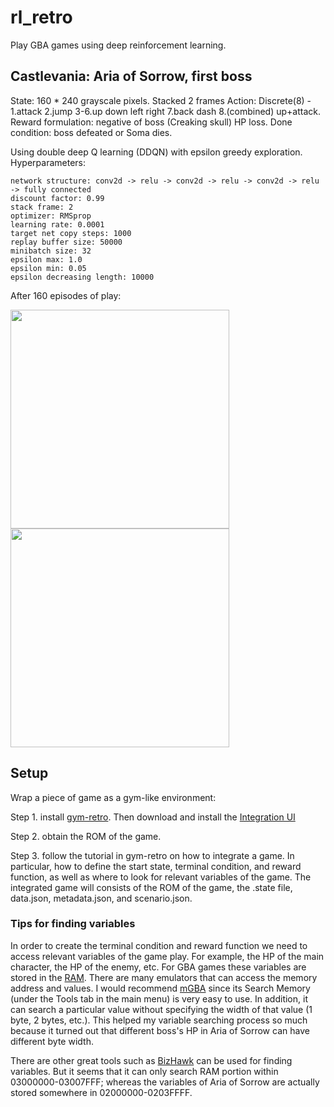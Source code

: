 # rl_retro
Play GBA games using deep reinforcement learning.


## Castlevania: Aria of Sorrow, first boss

State: 160 * 240 grayscale pixels. Stacked 2 frames
Action: Discrete(8) - 1.attack 2.jump 3-6.up down left right 7.back dash 8.(combined) up+attack.
Reward formulation: negative of boss (Creaking skull) HP loss.
Done condition: boss defeated or Soma dies.

Using double deep Q learning (DDQN) with epsilon greedy exploration. Hyperparameters:
```
network structure: conv2d -> relu -> conv2d -> relu -> conv2d -> relu -> fully connected
discount factor: 0.99
stack frame: 2
optimizer: RMSprop
learning rate: 0.0001
target net copy steps: 1000
replay buffer size: 50000
minibatch size: 32
epsilon max: 1.0
epsilon min: 0.05
epsilon decreasing length: 10000
```

After 160 episodes of play:
<p float="left">
  <img src="https://user-images.githubusercontent.com/49927412/103485231-b7006400-4da9-11eb-9ae9-cc933da2103b.gif" width="350" />
  <img src="https://user-images.githubusercontent.com/49927412/103485485-8d483c80-4dab-11eb-81cf-890d49ce20d0.png" width="350" />
</p>

## Setup
Wrap a piece of game as a gym-like environment:

Step 1. install [gym-retro](https://retro.readthedocs.io/en/latest/getting_started.html). Then download and install the [Integration UI](https://retro.readthedocs.io/en/latest/integration.html#the-integration-ui)

Step 2. obtain the ROM of the game.

Step 3. follow the tutorial in gym-retro on how to integrate a game. In particular, how to define the start state, terminal condition, and reward function, as well as where to look for relevant variables of the game. The integrated game will consists of the ROM of the game, the .state file, data.json, metadata.json, and scenario.json.

### Tips for finding variables
In order to create the terminal condition and reward function we need to access relevant variables of the game play. For example, the HP of the main character, the HP of the enemy, etc. For GBA games these variables are stored in the [RAM](https://problemkaputt.de/gbatek.htm#gbamemorymap). There are many emulators that can access the memory address and values. I would recommend [mGBA](https://mgba.io/) since its Search Memory (under the Tools tab in the main menu) is very easy to use. In addition, it can search a particular value without specifying the width of that value (1 byte, 2 bytes, etc.). This helped my variable searching process so much because it turned out that different boss's HP in Aria of Sorrow can have different byte width. 

There are other great tools such as [BizHawk](https://github.com/TASVideos/BizHawk) can be used for finding variables. But it seems that it can only search RAM portion within 03000000-03007FFF; whereas the variables of Aria of Sorrow are actually stored somewhere in 02000000-0203FFFF.




